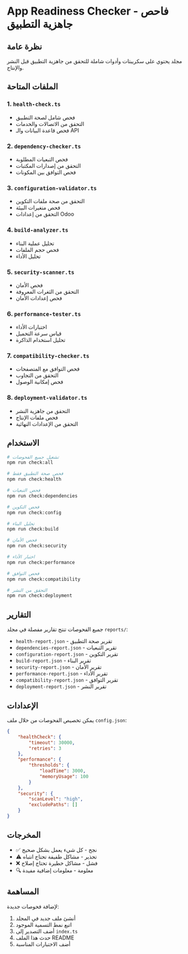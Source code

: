 # App Readiness Checker - فاحص جاهزية التطبيق

## نظرة عامة

مجلد يحتوي على سكريبتات وأدوات شاملة للتحقق من جاهزية التطبيق قبل النشر والإنتاج.

## الملفات المتاحة

### 1. `health-check.ts`

- فحص شامل لصحة التطبيق
- التحقق من الاتصالات والخدمات
- فحص قاعدة البيانات والـ API

### 2. `dependency-checker.ts`

- فحص التبعيات المطلوبة
- التحقق من إصدارات المكتبات
- فحص التوافق بين المكونات

### 3. `configuration-validator.ts`

- التحقق من صحة ملفات التكوين
- فحص متغيرات البيئة
- التحقق من إعدادات Odoo

### 4. `build-analyzer.ts`

- تحليل عملية البناء
- فحص حجم الملفات
- تحليل الأداء

### 5. `security-scanner.ts`

- فحص الأمان
- التحقق من الثغرات المعروفة
- فحص إعدادات الأمان

### 6. `performance-tester.ts`

- اختبارات الأداء
- قياس سرعة التحميل
- تحليل استخدام الذاكرة

### 7. `compatibility-checker.ts`

- فحص التوافق مع المتصفحات
- التحقق من التجاوب
- فحص إمكانية الوصول

### 8. `deployment-validator.ts`

- التحقق من جاهزية النشر
- فحص ملفات الإنتاج
- التحقق من الإعدادات النهائية

## الاستخدام

```bash
# تشغيل جميع الفحوصات
npm run check:all

# فحص صحة التطبيق فقط
npm run check:health

# فحص التبعيات
npm run check:dependencies

# فحص التكوين
npm run check:config

# تحليل البناء
npm run check:build

# فحص الأمان
npm run check:security

# اختبار الأداء
npm run check:performance

# فحص التوافق
npm run check:compatibility

# التحقق من النشر
npm run check:deployment
```

## التقارير

جميع الفحوصات تنتج تقارير مفصلة في مجلد `reports/`:

- `health-report.json` - تقرير صحة التطبيق
- `dependencies-report.json` - تقرير التبعيات
- `configuration-report.json` - تقرير التكوين
- `build-report.json` - تقرير البناء
- `security-report.json` - تقرير الأمان
- `performance-report.json` - تقرير الأداء
- `compatibility-report.json` - تقرير التوافق
- `deployment-report.json` - تقرير النشر

## الإعدادات

يمكن تخصيص الفحوصات من خلال ملف `config.json`:

```json
{
	"healthCheck": {
		"timeout": 30000,
		"retries": 3
	},
	"performance": {
		"thresholds": {
			"loadTime": 3000,
			"memoryUsage": 100
		}
	},
	"security": {
		"scanLevel": "high",
		"excludePaths": []
	}
}
```

## المخرجات

- ✅ نجح - كل شيء يعمل بشكل صحيح
- ⚠️ تحذير - مشاكل طفيفة تحتاج انتباه
- ❌ فشل - مشاكل خطيرة تحتاج إصلاح
- 🔍 معلومة - معلومات إضافية مفيدة

## المساهمة

لإضافة فحوصات جديدة:

1. أنشئ ملف جديد في المجلد
2. اتبع نمط التسمية الموجود
3. أضف التصدير إلى `index.ts`
4. حدث هذا الملف README
5. أضف الاختبارات المناسبة
